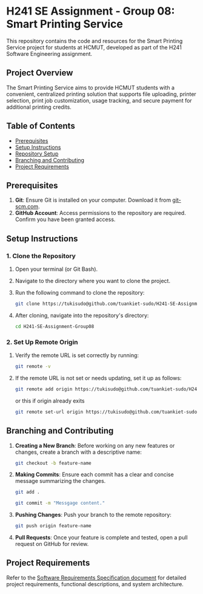 # H241 SE Assignment - Group 08: Smart Printing Service

This repository contains the code and resources for the Smart Printing Service project for students at HCMUT, developed as part of the H241 Software Engineering assignment.

## Project Overview

The Smart Printing Service aims to provide HCMUT students with a convenient, centralized printing solution that supports file uploading, printer selection, print job customization, usage tracking, and secure payment for additional printing credits.

## Table of Contents
- [Prerequisites](#prerequisites)
- [Setup Instructions](#setup-instructions)
- [Repository Setup](#repository-setup)
- [Branching and Contributing](#branching-and-contributing)
- [Project Requirements](#project-requirements)

## Prerequisites

1. **Git**: Ensure Git is installed on your computer. Download it from [git-scm.com](https://git-scm.com/).
2. **GitHub Account**: Access permissions to the repository are required. Confirm you have been granted access.

## Setup Instructions

### 1. Clone the Repository

1. Open your terminal (or Git Bash).
2. Navigate to the directory where you want to clone the project.
3. Run the following command to clone the repository:

   ```bash
   git clone https://tukisudo@github.com/tuankiet-sudo/H241-SE-Assignment-Group08.git
   ```
4. After cloning, navigate into the repository's directory:

   ```bash
   cd H241-SE-Assignment-Group08
   ```

### 2. Set Up Remote Origin

1. Verify the remote URL is set correctly by running:

   ```bash
   git remote -v
   ```

2. If the remote URL is not set or needs updating, set it up as follows:

   ```bash
   git remote add origin https://tukisudo@github.com/tuankiet-sudo/H241-SE-Assignment-Group08.git
   ```
   or this if origin already exits
   ```bash
   git remote set-url origin https://tukisudo@github.com/tuankiet-sudo/H241-SE-Assignment-Group08.git
   ```

## Branching and Contributing

1. **Creating a New Branch**: Before working on any new features or changes, create a branch with a descriptive name:

   ```bash
   git checkout -b feature-name
   ```

2. **Making Commits**: Ensure each commit has a clear and concise message summarizing the changes.

   ```bash
   git add .
   
   git commit -m "Messgage content."
   ```

3. **Pushing Changes**: Push your branch to the remote repository:

   ```bash
   git push origin feature-name
   ```

4. **Pull Requests**: Once your feature is complete and tested, open a pull request on GitHub for review.

## Project Requirements

Refer to the [Software Requirements Specification document](./Requirements/CC02-08_Project3.pdf) for detailed project requirements, functional descriptions, and system architecture.
